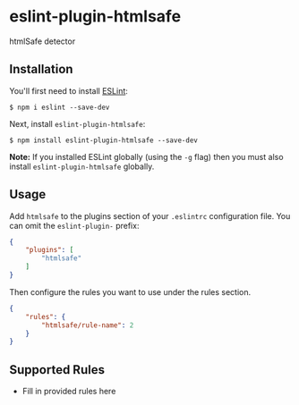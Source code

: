 # eslint-plugin-htmlsafe

htmlSafe detector

## Installation

You'll first need to install [ESLint](http://eslint.org):

```
$ npm i eslint --save-dev
```

Next, install `eslint-plugin-htmlsafe`:

```
$ npm install eslint-plugin-htmlsafe --save-dev
```

**Note:** If you installed ESLint globally (using the `-g` flag) then you must also install `eslint-plugin-htmlsafe` globally.

## Usage

Add `htmlsafe` to the plugins section of your `.eslintrc` configuration file. You can omit the `eslint-plugin-` prefix:

```json
{
    "plugins": [
        "htmlsafe"
    ]
}
```


Then configure the rules you want to use under the rules section.

```json
{
    "rules": {
        "htmlsafe/rule-name": 2
    }
}
```

## Supported Rules

* Fill in provided rules here





